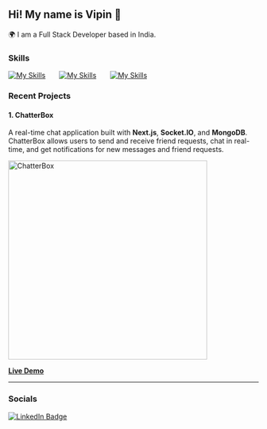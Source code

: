 ## Hi! My name is Vipin 👋
🌍  I am a Full Stack Developer based in India.
<br>

### Skills
[![My Skills](https://skillicons.dev/icons?i=html,css,tailwind)](https://skillicons.dev)
&nbsp;&nbsp;&nbsp;&nbsp;&nbsp;
[![My Skills](https://skillicons.dev/icons?i=js,ts,react,nextjs)](https://skillicons.dev)
&nbsp;&nbsp;&nbsp;&nbsp;&nbsp;
[![My Skills](https://skillicons.dev/icons?i=nodejs,mongodb,postman)](https://skillicons.dev)

### Recent Projects

#### 1. ChatterBox
A real-time chat application built with **Next.js**, **Socket.IO**, and **MongoDB**. ChatterBox allows users to send and receive friend requests, chat in real-time, and get notifications for new messages and friend requests.

<a href="https://chatterbox-lq8z.onrender.com">
    <img src="https://github.com/user-attachments/assets/32e0db9b-4bc7-463c-9c22-85846352d0f4" alt="ChatterBox" width="400"/>
</a>

[**Live Demo**](https://chatterbox-lq8z.onrender.com)

---

### Socials
<div id="badges">
  <a href="https://www.linkedin.com/in/vipin-jangra/">
    <img src="https://img.shields.io/badge/LinkedIn-blue?style=for-the-badge&logo=linkedin&logoColor=white" alt="LinkedIn Badge"/>
  </a>
</div>




